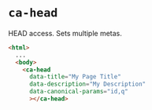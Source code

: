 # `ca-head`

HEAD access. Sets multiple metas.

```html
<html>
  ...
  <body>
    <ca-head
      data-title="My Page Title"
      data-description="My Description"
      data-canonical-params="id,q"
      ></ca-head>

```
